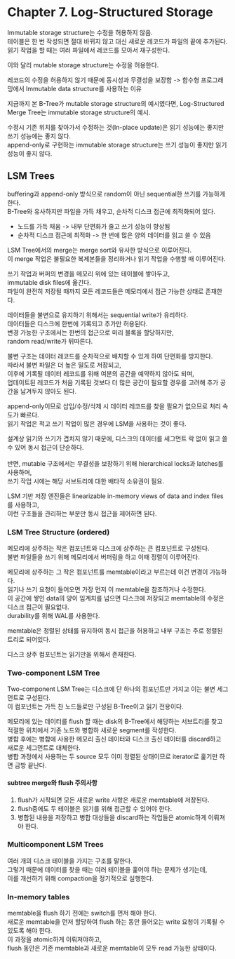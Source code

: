 # Chapter 7. Log-Structured Storage

Immutable storage structure는 수정을 허용하지 않음.<br>
테이블은 한 번 작성되면 절대 바뀌지 않고 대신 새로운 레코드가 파일의 끝에 추가된다.<br>
읽기 작업을 할 때는 여러 파일에서 레코드를 모아서 재구성한다.<br>

이와 달리 mutable storage structure는 수정을 허용한다.<br>

레코드의 수정을 허용하지 않기 때문에 동시성과 무결성을 보장함 -> 함수형 프로그래밍에서 Immutable data structure를 사용하는 이유<br>

지금까지 본 B-Tree가 mutable storage structure의 예시였다면, Log-Structured Merge Tree는 immutable storage structure의 예시.<br>

수정시 기존 위치를 찾아가서 수정하는 것(In-place update)은 읽기 성능에는 좋지만 쓰기 성능에는 좋지 않다.<br>
append-only로 구현하는 immutable storage structure는 쓰기 성능이 좋지만 읽기 성능이 좋지 않다.<br>

## LSM Trees
buffering과 append-only 방식으로 random이 아닌 sequential한 쓰기를 가능하게 한다.<br>
B-Tree와 유사하지만 파일을 가득 채우고, 순차적 디스크 접근에 최적화되어 있다.<br>

- 노드를 가득 채움 -> 내부 단편화가 줄고 쓰기 성능이 향상됨
- 순차적 디스크 접근에 최적화 -> 한 번에 많은 양의 데이터를 읽고 쓸 수 있음

LSM Tree에서의 merge는 merge sort와 유사한 방식으로 이루어진다.<br>
이 merge 작업은 불필요한 복제본들을 정리하거나 읽기 작업을 수행할 때 이루어진다.<br>

쓰기 작업과 버퍼의 변경을 메모리 위에 있는 테이블에 쌓아두고,<br>
immutable disk files에 옮긴다.<br>
파일이 완전히 저장될 때까지 모든 레코드들은 메모리에서 접근 가능한 상태로 존재한다.<br>

데이터들을 불변으로 유지하기 위해서는 sequential write가 유리하다.<br>
데이터들은 디스크에 한번에 기록되고 추가만 허용된다.<br>
변경 가능한 구조에서는 한번의 접근으로 미리 블록을 할당하지만,<br>
random read/write가 뒤따른다.<br>

불변 구조는 데이터 레코드를 순차적으로 배치할 수 있게 하여 단편화를 방지한다.<br>
따라서 불변 파일은 더 높은 밀도로 저장되고,<br>
이후에 기록될 데이터 레코드를 위해 여분의 공간을 예약하지 않아도 되며,<br>
업데이트된 레코드가 처음 기록된 것보다 더 많은 공간이 필요할 경우를 고려해 추가 공간을 남겨두지 않아도 된다.<br>

append-only이므로 삽입/수정/삭제 시 데이터 레코드를 찾을 필요가 없으므로 처리 속도가 빠르다.<br>
읽기 작업은 적고 쓰기 작업이 많은 경우에 LSM을 사용하는 것이 좋다.<br>

설계상 읽기와 쓰기가 겹치지 않기 때문에, 디스크의 데이터를 세그먼트 락 없이 읽고 쓸 수 있어 동시 접근이 단순하다.<br>  
반면, mutable 구조에서는 무결성을 보장하기 위해 hierarchical locks과 latches를 사용하며,<br>
쓰기 작업 시에는 해당 서브트리에 대한 배타적 소유권이 필요.<br>

LSM 기반 저장 엔진들은 linearizable in-memory views of data and index files를 사용하고,<br>
이런 구조들을 관리하는 부분만 동시 접근을 제어하면 된다.<br>

### LSM Tree Structure (ordered)
메모리에 상주하는 작은 컴포넌트와 디스크에 상주하는 큰 컴포넌트로 구성된다.<br>
불변 파일들을 쓰기 위해 메모리에서 버퍼링을 하고 이때 정렬이 이루어진다.<br>

메모리에 상주하는 그 작은 컴포넌트를 memtable이라고 부르는데 이건 변경이 가능하다.<br>
읽기나 쓰기 요청이 들어오면 가장 먼저 이 memtable을 참조하거나 수정한다.<br>
이 공간에 쌓인 data의 양이 임계치를 넘으면 디스크에 저장되고 memtable의 수정은 디스크 접근이 필요없다.<br>
durability를 위해 WAL를 사용한다.<br>

memtable은 정렬된 상태를 유지하여 동시 접근을 허용하고 내부 구조는 주로 정렬된 트리로 되어있다.<br>

디스크 상주 컴포넌트는 읽기만을 위해서 존재한다.<br>

### Two-component LSM Tree
Two-component LSM Tree는 디스크에 단 하나의 컴포넌트만 가지고 이는 불변 세그먼트로 구성된다.<br>
이 컴포넌트는 가득 찬 노드들로만 구성된 B-Tree이고 읽기 전용이다.<br>

메모리에 있는 데이터를 flush 할 때는 disk의 B-Tree에서 해당하는 서브트리를 찾고 적절한 위치에서 기존 노드와 병합하 새로운 segment를 작성한다.<br>
병합 후에는 병합에 사용한 메모리 출신 데이터와 디스크 출신 데이터를 discard하고 새로운 세그먼트로 대체한다.<br>
병합 과정에서 사용하는 두 source 모두 이미 정렬된 상태이므로 iterator로 훑기만 하면 금방 끝난다.<br>

#### subtree merge와 flush 주의사항
1. flush가 시작되면 모든 새로운 write 사항은 새로운 memtable에 저장된다.
2. flush중에도 두 테이블은 읽기를 위해 접근할 수 있어야 한다.
3. 병합된 내용을 저장하고 병합 대상들을 discard하는 작업들은 atomic하게 이뤄져야 한다.

### Multicomponent LSM Trees
여러 개의 디스크 테이블을 가지는 구조를 말한다.<br>
그렇기 때문에 데이터를 찾을 때는 여러 테이블을 훑어야 하는 문제가 생기는데,<br>
이를 개선하기 위해 compaction을 정기적으로 실행한다.<br>

### In-memory tables
memtable을 flush 하기 전에는 switch를 먼저 해야 한다.<br>
새로운 memtable을 먼저 할당하여 flush 하는 동안 들어오는 write 요청이 기록될 수 있도록 해야 한다.<br>
이 과정을 atomic하게 이뤄져야하고,<br>
flush 동안은 기존 memtable과 새로운 memtable이 모두 read 가능한 상태이다.<br>



